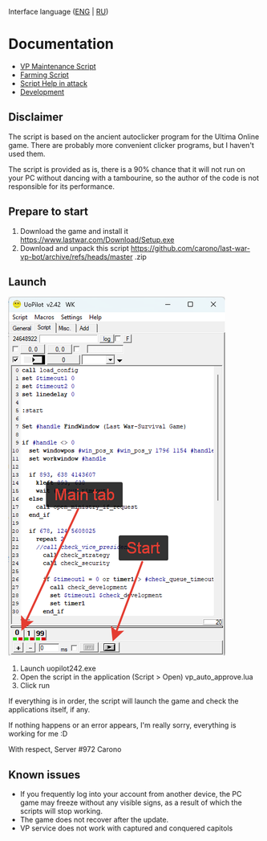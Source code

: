 Interface language ([ENG](https://github.com/carono/last-war-vp-bot) | [RU](https://github.com/carono/last-war-vp-bot/blob/master/docs/ru/README.md))

# Documentation
- [VP Maintenance Script](https://github.com/carono/last-war-vp-bot/blob/master/docs/en/vp_auto_approve.md )
- [Farming Script](https://github.com/carono/last-war-vp-bot/blob/master/docs/en/farming.md )
- [Script Help in attack](https://github.com/carono/last-war-vp-bot/blob/master/docs/en/attack.md )
- [Development](https://github.com/carono/last-war-vp-bot/blob/master/docs/en/develop.md )

## Disclaimer
The script is based on the ancient autoclicker program for the Ultima Online game. There are probably more convenient clicker programs, but I haven't used them.

The script is provided as is, there is a 90% chance that it will not run on your PC without dancing with a tambourine, so the author of the code is not responsible for its performance.


## Prepare to start
1. Download the game and install it https://www.lastwar.com/Download/Setup.exe
2. Download and unpack this script https://github.com/carono/last-war-vp-bot/archive/refs/heads/master .zip

## Launch
![UOPilot](https://github.com/carono/last-war-vp-bot/blob/f20acd34993135de2ea5cdc4b19c9dcd3be0f2fd/img/uopilot.png)
1. Launch uopilot242.exe
2. Open the script in the application (Script > Open) vp_auto_approve.lua
3. Click run

If everything is in order, the script will launch the game and check the applications itself, if any.

If nothing happens or an error appears, I'm really sorry, everything is working for me :D

With respect,
Server #972 Carono

## Known issues
* If you frequently log into your account from another device, the PC game may freeze without any visible signs, as a result of which the scripts will stop working.
* The game does not recover after the update.
* VP service does not work with captured and conquered capitols